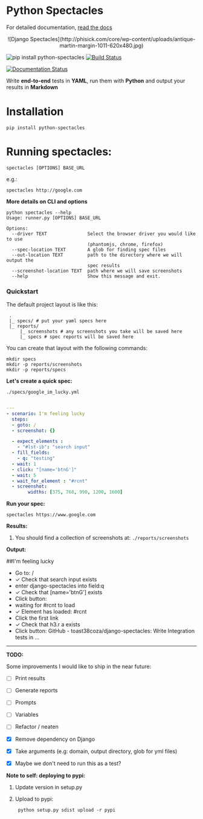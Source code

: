 # Python Spectacles

For detailed documentation, [read the docs](http://spectacles.readthedocs.org)

<center>
![Django Spectacles](http://phisick.com/core/wp-content/uploads/antique-martin-margin-1011-620x480.jpg)
</center>

![pip install python-spectacles](https://badge.fury.io/py/python-spectacles.png)
[![Build Status](https://travis-ci.org/toast38coza/django-spectacles.svg?branch=master)](https://travis-ci.org/toast38coza/django-spectacles)

[![Documentation Status](https://readthedocs.org/projects/spectacles/badge/?version=latest)](http://spectacles.readthedocs.io/en/latest/?badge=latest)


Write **end-to-end** tests in **YAML**, run them with **Python** and output your results in **Markdown**

# Installation

    pip install python-spectacles

# Running spectacles:

```
spectacles [OPTIONS] BASE_URL
```

e.g.: 

```
spectacles http://google.com
```

**More details on CLI and options**
```
python spectacles --help
Usage: runner.py [OPTIONS] BASE_URL

Options:
  --driver TEXT               Select the browser driver you would like to use
                              (phantomjs, chrome, firefox)
  --spec-location TEXT        A glob for finding spec files
  --out-location TEXT         path to the directory where we will output the
                              spec results
  --screenshot-location TEXT  path where we will save screenshots
  --help                      Show this message and exit.

```

### Quickstart

The default project layout is like this:

```
 .
 |_ specs/ # put your yaml specs here
 |_ reports/
     |_ screenshots # any screenshots you take will be saved here
     |_ specs # spec reports will be saved here
```

You can create that layout with the following commands:

```
mkdir specs
mkdir -p reports/screenshots
mkdir -p reports/specs
```

**Let's create a quick spec:**

`./specs/google_im_lucky.yml`

```yaml

---
- scenario: I'm feeling lucky
  steps: 
  - goto: /
  - screenshot: {}

  - expect_elements :
    - "#lst-ib": "search input"   
  - fill_fields:
    - q: "testing"
  - wait: 1
  - click: "[name='btnG']"
  - wait: 5
  - wait_for_element : "#rcnt"
  - screenshot:
  		widths: [375, 768, 990, 1200, 1600]

```

**Run your spec:**

```
spectacles https://www.google.com
```

**Results:**

1. You should find a collection of screenshots at: `./reports/screenshots`

**Output:**

##I'm feeling lucky

* Go to: /
* ✓ Check that search input exists
* enter django-spectacles into field:q
* ✓ Check that [name='btnG'] exists
* Click button: 
* waiting for #rcnt to load
* ✓ Element has loaded: #rcnt
* Click the first link
* ✓ Check that h3.r a exists
* Click button: GitHub - toast38coza/django-spectacles: Write Integration tests in ...

---

**TODO:**

Some improvements I would like to ship in the near future:

- [ ] Print results
- [ ] Generate reports
- [ ] Prompts
- [ ] Variables
- [ ] Refactor / neaten
- [x] Remove dependency on Django
- [x] Take arguments (e.g: domain, output directory, glob for yml files)
- [x] Maybe we don't need to run this as a test?


**Note to self: deploying to pypi:**

1. Update version in setup.py
2. Upload to pypi:
		
		python setup.py sdist upload -r pypi
		
